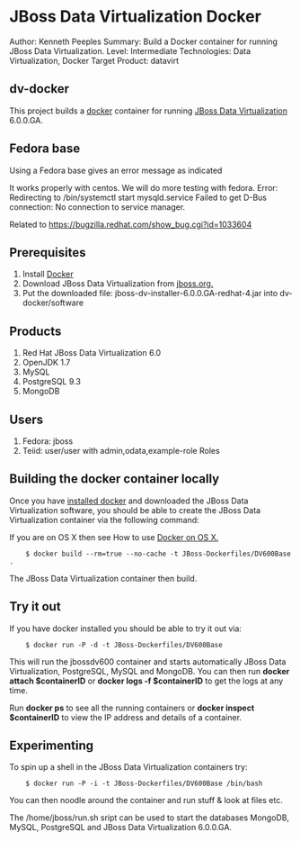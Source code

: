 # JBoss Data Virtualization Docker
Author: Kenneth Peeples
Summary: Build a Docker container for running JBoss Data Virtualization.
Level: Intermediate
Technologies: Data Virtualization, Docker
Target Product: datavirt

## dv-docker
This project builds a [docker](http://www.docker.io) container for running [JBoss Data Virtualization](http://http://www.redhat.com/products/jbossenterprisemiddleware/data-virtualization/) 6.0.0.GA.

## Fedora base
Using a Fedora base gives an error message as indicated 

It works properly with centos.  We will do more testing with fedora.
Error:
Redirecting to /bin/systemctl start mysqld.service
Failed to get D-Bus connection: No connection to service manager. 

Related to https://bugzilla.redhat.com/show_bug.cgi?id=1033604

## Prerequisites
1. Install [Docker](https://www.docker.io/gettingstarted/#1)
2. Download JBoss Data Virtualization from [jboss.org.](http://jboss.org/products/#IBP)
2. Put the downloaded file: jboss-dv-installer-6.0.0.GA-redhat-4.jar into dv-docker/software

## Products
1. Red Hat JBoss Data Virtualization 6.0
2. OpenJDK 1.7
3. MySQL
4. PostgreSQL 9.3
5. MongoDB

## Users
1. Fedora: jboss
2. Teiid: user/user with admin,odata,example-role Roles
	
## Building the docker container locally
Once you have [installed docker](https://www.docker.io/gettingstarted/#h_installation) and downloaded the JBoss Data Virtualization software, you should be able to create the JBoss Data Virtualization container via the following command:

If you are on OS X then see How to use [Docker on OS X.](https://github.com/fabric8io/fabric8-docker/blob/master/DockerOnOSX.md)

		$ docker build --rm=true --no-cache -t JBoss-Dockerfiles/DV600Base . 

The JBoss Data Virtualization container then build.

## Try it out
If you have docker installed you should be able to try it out via:

		$ docker run -P -d -t JBoss-Dockerfiles/DV600Base 

This will run the jbossdv600 container and starts automatically JBoss Data Virtualization, PostgreSQL, MySQL and MongoDB.  You can then run **docker attach $containerID** or **docker logs -f $containerID**  to get the logs at any time.	

Run **docker ps** to see all the running containers or **docker inspect $containerID** to view the IP address and details of a container.

## Experimenting
To spin up a shell in the JBoss Data Virtualization containers try:

		$ docker run -P -i -t JBoss-Dockerfiles/DV600Base /bin/bash

You can then noodle around the container and run stuff & look at files etc.

The /home/jboss/run.sh sript can be used to start the databases MongoDB, MySQL, PostgreSQL and JBoss Data Virtualization 6.0.0.GA.
